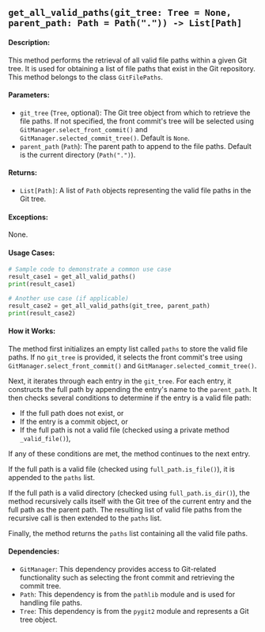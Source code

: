 ## `get_all_valid_paths(git_tree: Tree = None, parent_path: Path = Path(".")) -> List[Path]`

#### Description:
This method performs the retrieval of all valid file paths within a given Git tree. It is used for obtaining a list of file paths that exist in the Git repository. This method belongs to the class `GitFilePaths`.

#### Parameters:
- `git_tree` (`Tree`, optional): The Git tree object from which to retrieve the file paths. If not specified, the front commit's tree will be selected using `GitManager.select_front_commit()` and `GitManager.selected_commit_tree()`. Default is `None`.
- `parent_path` (`Path`): The parent path to append to the file paths. Default is the current directory (`Path(".")`).

#### Returns:
- `List[Path]`: A list of `Path` objects representing the valid file paths in the Git tree.

#### Exceptions:
None.

#### Usage Cases:

```python
# Sample code to demonstrate a common use case
result_case1 = get_all_valid_paths()
print(result_case1)

# Another use case (if applicable)
result_case2 = get_all_valid_paths(git_tree, parent_path)
print(result_case2)
```

#### How it Works:
The method first initializes an empty list called `paths` to store the valid file paths. If no `git_tree` is provided, it selects the front commit's tree using `GitManager.select_front_commit()` and `GitManager.selected_commit_tree()`.

Next, it iterates through each entry in the `git_tree`. For each entry, it constructs the full path by appending the entry's name to the `parent_path`. It then checks several conditions to determine if the entry is a valid file path:

- If the full path does not exist, or
- If the entry is a commit object, or
- If the full path is not a valid file (checked using a private method `_valid_file()`),

If any of these conditions are met, the method continues to the next entry.

If the full path is a valid file (checked using `full_path.is_file()`), it is appended to the `paths` list.

If the full path is a valid directory (checked using `full_path.is_dir()`), the method recursively calls itself with the Git tree of the current entry and the full path as the parent path. The resulting list of valid file paths from the recursive call is then extended to the `paths` list.

Finally, the method returns the `paths` list containing all the valid file paths.

#### Dependencies:
- `GitManager`: This dependency provides access to Git-related functionality such as selecting the front commit and retrieving the commit tree.
- `Path`: This dependency is from the `pathlib` module and is used for handling file paths.
- `Tree`: This dependency is from the `pygit2` module and represents a Git tree object.